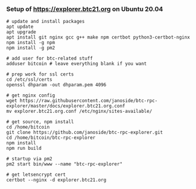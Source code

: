 ### Setup of https://explorer.btc21.org on Ubuntu 20.04

    # update and install packages
    apt update
    apt upgrade
    apt install git nginx gcc g++ make npm certbot python3-certbot-nginx
    npm install -g npm
    npm install -g pm2
    
    # add user for btc-related stuff
    adduser bitcoin # leave everything blank if you want
    
    # prep work for ssl certs
    cd /etc/ssl/certs
    openssl dhparam -out dhparam.pem 4096
    
    # get nginx config
    wget https://raw.githubusercontent.com/janoside/btc-rpc-explorer/master/docs/explorer.btc21.org.conf
    mv explorer.btc21.org.conf /etc/nginx/sites-available/

    # get source, npm install
    cd /home/bitcoin
    git clone https://github.com/janoside/btc-rpc-explorer.git
    cd /home/bitcoin/btc-rpc-explorer
    npm install
    npm run build
    
    # startup via pm2
    pm2 start bin/www --name "btc-rpc-explorer"
    
    # get letsencrypt cert
    certbot --nginx -d explorer.btc21.org
